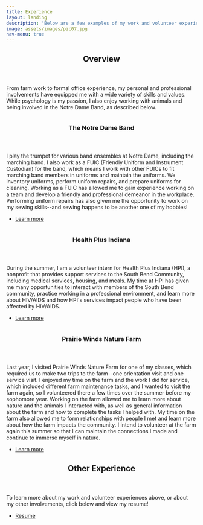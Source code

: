 ```yaml
---
title: Experience
layout: landing
description: 'Below are a few examples of my work and volunteer experience, paired with brief descriptions of each'
image: assets/images/pic07.jpg
nav-menu: true
---
```


<!-- Main -->
<div id="main">

<!-- One -->
<section id="one">
	<div class="inner">
		<header class="major">
			<h2>Overview</h2>
		</header>
		<p>From farm work to formal office experience, my personal and professional involvements have equipped me with a wide variety of skills and values. While psychology is my passion, I also enjoy working with animals and being involved in the Notre Dame Band, as described below.</p>
	</div>
</section>

<!-- Two -->
<section id="two" class="spotlights">
	<section>
		<a href="generic.html" class="image">
			<img src="{% link assets/images/pic08.jpg %}" alt="" data-position="center center" />
		</a>
		<div class="content">
			<div class="inner">
				<header class="major">
					<h3>The Notre Dame Band</h3>
				</header>
				<p>I play the trumpet for various band ensembles at Notre Dame, including the marching band. I also work as a FUIC (Friendly Uniform and Instrument Custodian) for the band, which means I work with other FUICs to fit marching band members in uniforms and maintain the uniforms. We inventory uniforms, perform uniform repairs, and prepare uniforms for cleaning. Working as a FUIC has allowed me to gain experience working on a team and develop a friendly and professional demeanor in the workplace. Performing uniform repairs has also given me the opportunity to work on my sewing skills--and sewing happens to be another one of my hobbies!</p>
				<ul class="actions">
					<li><a href="generic.html" class="button">Learn more</a></li>
				</ul>
			</div>
		</div>
	</section>
	<section>
		<a href="generic.html" class="image">
			<img src="{% link assets/images/pic09.jpg %}" alt="" data-position="top center" />
		</a>
		<div class="content">
			<div class="inner">
				<header class="major">
					<h3>Health Plus Indiana</h3>
				</header>
				<p>During the summer, I am a volunteer intern for Health Plus Indiana (HPI), a nonprofit that provides support services to the South Bend Community, including medical services, housing, and meals. My time at HPI has given me many opportunities to interact with members of the South Bend community, practice working in a professional environment, and learn more about HIV/AIDS and how HPI's services impact people who have been affected by HIV/AIDS.</p>
				<ul class="actions">
					<li><a href="generic.html" class="button">Learn more</a></li>
				</ul>
			</div>
		</div>
	</section>
	<section>
		<a href="generic.html" class="image">
			<img src="{% link assets/images/pic10.jpg %}" alt="" data-position="25% 25%" />
		</a>
		<div class="content">
			<div class="inner">
				<header class="major">
					<h3>Prairie Winds Nature Farm</h3>
				</header>
				<p>Last year, I visited Prairie Winds Nature Farm for one of my classes, which required us to make two trips to the farm--one orientation visit and one service visit. I enjoyed my time on the farm and the work I did for service, which included different farm maintenance tasks, and I wanted to visit the farm again, so I volunteered there a few times over the summer before my sophomore year. Working on the farm allowed me to learn more about nature and the animals I interacted with, as well as general information about the farm and how to complete the tasks I helped with. My time on the farm also allowed me to form relationships with people I met and learn more about how the farm impacts the community. I intend to volunteer at the farm again this summer so that I can maintain the connections I made and continue to immerse myself in nature.</p>
				<ul class="actions">
					<li><a href="generic.html" class="button">Learn more</a></li>
				</ul>
			</div>
		</div>
	</section>
</section>

<!-- Three -->
<section id="three">
	<div class="inner">
		<header class="major">
			<h2>Other Experience</h2>
		</header>
		<p>To learn more about my work and volunteer experiences above, or about my other involvements, click below and view my resume!</p>
		<ul class="actions">
			<li><a href="https://drive.google.com/file/d/1vChRswPfE-lrjltEvgunWiKL5fCYiaCN/view" class="button next">Resume</a></li>
		</ul>
	</div>
</section>

</div>
